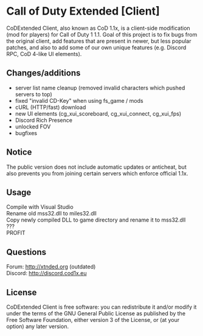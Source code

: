# Call of Duty Extended [Client]

CoDExtended Client, also known as CoD 1.1x, is a client-side modification (mod for players) for Call of Duty 1 1.1.
Goal of this project is to fix bugs from the original client, add features that are present in newer, but less popular patches, and also to add some of our own unique features (e.g. Discord RPC, CoD 4-like UI elements).

## Changes/additions

- server list name cleanup (removed invalid characters which pushed servers to top)
- fixed  "invalid CD-Key" when using fs_game / mods
- cURL (HTTP/fast) download
- new UI elements (cg_xui_scoreboard, cg_xui_connect, cg_xui_fps)
- Discord Rich Presence
- unlocked FOV
- bugfixes

## Notice

The public version does not include automatic updates or anticheat, but also prevents you from joining certain servers which enforce official 1.1x.

## Usage

Compile with Visual Studio<br>
Rename old mss32.dll to miles32.dll<br>
Copy newly compiled DLL to game directory and rename it to mss32.dll<br>
???<br>
PROFIT<br>

## Questions

Forum: http://xtnded.org (outdated)<br>
Discord: http://discord.cod1x.eu<br>

## License

CoDExtended Client is free software: you can redistribute it and/or modify it under the terms of the GNU General Public License as published by the Free Software Foundation, either version 3 of the License, or (at your option) any later version.